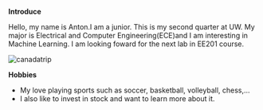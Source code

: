 **Introduce**

Hello, my name is Anton.I am a junior. This is my second quarter at UW.
My major is Electrical and Computer Engineering(ECE)and I am interesting in Machine Learning.
I am looking foward for the next lab in EE201 course.

![canadatrip](https://user-images.githubusercontent.com/122072209/212459243-90662906-c775-49ea-9453-0a63e9b1818d.jpg)

**Hobbies**
- My love playing sports such as soccer, basketball, volleyball, chess,...
- I also like to invest in stock and want to learn more about it. 
